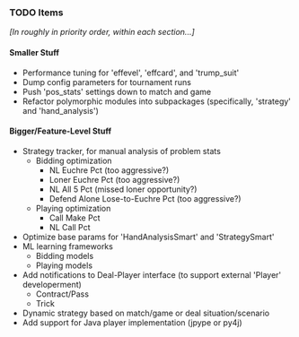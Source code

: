 ### TODO Items ###

_[In roughly in priority order, within each section...]_

#### Smaller Stuff ####
- Performance tuning for 'effevel', 'effcard', and 'trump_suit'
- Dump config parameters for tournament runs
- Push 'pos_stats' settings down to match and game
- Refactor polymorphic modules into subpackages (specifically, 'strategy'
  and 'hand_analysis')

#### Bigger/Feature-Level Stuff ####
- Strategy tracker, for manual analysis of problem stats
    - Bidding optimization
        - NL Euchre Pct (too aggressive?)
        - Loner Euchre Pct (too aggressive?)
        - NL All 5 Pct (missed loner opportunity?)
        - Defend Alone Lose-to-Euchre Pct (too aggressive?)
    - Playing optimization
        - Call Make Pct
        - NL Call Pct
- Optimize base params for 'HandAnalysisSmart' and 'StrategySmart'
- ML learning frameworks
    - Bidding models
    - Playing models
- Add notifications to Deal-Player interface (to support external 'Player'
  developerment)
    - Contract/Pass
    - Trick
- Dynamic strategy based on match/game or deal situation/scenario
- Add support for Java player implementation (jpype or py4j)
